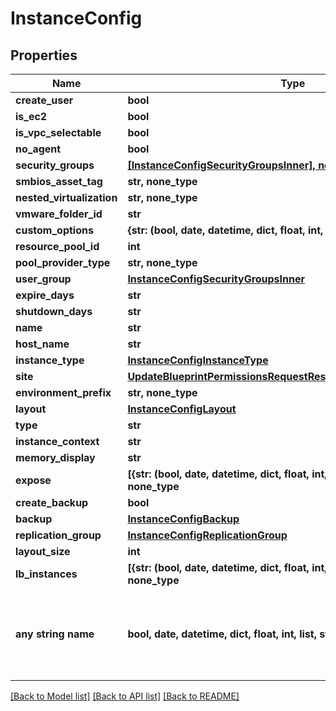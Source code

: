 # InstanceConfig


## Properties
Name | Type | Description | Notes
------------ | ------------- | ------------- | -------------
**create_user** | **bool** |  | [optional] 
**is_ec2** | **bool** |  | [optional] 
**is_vpc_selectable** | **bool** |  | [optional] 
**no_agent** | **bool** |  | [optional] 
**security_groups** | [**[InstanceConfigSecurityGroupsInner], none_type**](InstanceConfigSecurityGroupsInner.md) |  | [optional] 
**smbios_asset_tag** | **str, none_type** |  | [optional] 
**nested_virtualization** | **str, none_type** |  | [optional] 
**vmware_folder_id** | **str** |  | [optional] 
**custom_options** | **{str: (bool, date, datetime, dict, float, int, list, str, none_type)}** |  | [optional] 
**resource_pool_id** | **int** |  | [optional] 
**pool_provider_type** | **str, none_type** |  | [optional] 
**user_group** | [**InstanceConfigSecurityGroupsInner**](InstanceConfigSecurityGroupsInner.md) |  | [optional] 
**expire_days** | **str** |  | [optional] 
**shutdown_days** | **str** |  | [optional] 
**name** | **str** |  | [optional] 
**host_name** | **str** |  | [optional] 
**instance_type** | [**InstanceConfigInstanceType**](InstanceConfigInstanceType.md) |  | [optional] 
**site** | [**UpdateBlueprintPermissionsRequestResourcePermissionSitesInner**](UpdateBlueprintPermissionsRequestResourcePermissionSitesInner.md) |  | [optional] 
**environment_prefix** | **str, none_type** |  | [optional] 
**layout** | [**InstanceConfigLayout**](InstanceConfigLayout.md) |  | [optional] 
**type** | **str** |  | [optional] 
**instance_context** | **str** |  | [optional] 
**memory_display** | **str** |  | [optional] 
**expose** | **[{str: (bool, date, datetime, dict, float, int, list, str, none_type)}], none_type** |  | [optional] 
**create_backup** | **bool** |  | [optional] 
**backup** | [**InstanceConfigBackup**](InstanceConfigBackup.md) |  | [optional] 
**replication_group** | [**InstanceConfigReplicationGroup**](InstanceConfigReplicationGroup.md) |  | [optional] 
**layout_size** | **int** |  | [optional] 
**lb_instances** | **[{str: (bool, date, datetime, dict, float, int, list, str, none_type)}], none_type** |  | [optional] 
**any string name** | **bool, date, datetime, dict, float, int, list, str, none_type** | any string name can be used but the value must be the correct type | [optional]

[[Back to Model list]](../README.md#documentation-for-models) [[Back to API list]](../README.md#documentation-for-api-endpoints) [[Back to README]](../README.md)


